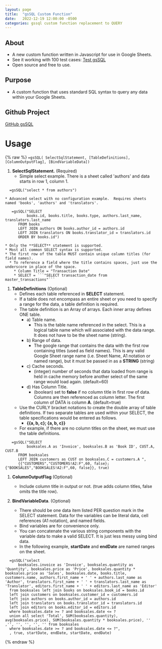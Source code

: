 ```yaml
---
layout: page
title:  "gsSQL Custom Function"
date:   2022-12-19 12:00:00 -0500
categories: gssql custom function replacement to QUERY
---
```


## About

* A new custom function written in Javascript for use in Google Sheets.
* See it working with 100 test cases:  [Test gsSQL](https://docs.google.com/spreadsheets/d/1Zmyk7a7u0xvICrxen-c0CdpssrLTkHwYx6XL00Tb1ws/edit?usp=sharing)
* Open source and free to use.

## Purpose

* A custom function that uses standard SQL syntax to query any data within your Google Sheets.

## Github Project

[GitHub gsSQL](https://github.com/demmings/gsSQL)

# Usage

{% raw %}
```=gsSQL( SelectSqlStatement, [TableDefinitions], [ColumnOutputFlag], [BindVariableData])```

1.  **SelectSqlStatement.**  (Required)
    * Simple select example.  There is a sheet called 'authors' and data starts in row 1, column 1.
  ```
    =gsSQL("select * from authors")
  ```

    * Advanced select with no configuration example.  Requires sheets named 'books', 'authors' and 'translators'.
  ```
     =gsSQL("SELECT 
            books.id, books.title, books.type, authors.last_name, translators.last_name 
        FROM books 
        LEFT JOIN authors ON books.author_id = authors.id 
        LEFT JOIN translators ON books.translator_id = translators.id 
        ORDER BY books.id")
  ```

    * Only the **SELECT** statement is supported.
    * Most all common SELECT syntax is supported.  
    * The first row of the table MUST contain unique column titles (for field names).
      * To reference a field where the title contains spaces, just use the underscore in place of the space.
        * Column Title = "Transaction Date"
        * SELECT = ```"SELECT transaction_date from master_transactions"```
    
1. **TableDefinitions**  (Optional) 
   * Defines each table referenced in **SELECT** statement.
   * If a table does not encompass an entire sheet or you need to specify a range for the data, a table definition is required.
   * The table definition is an Array of arrays.  Each inner array defines ONE table.
     * a) Table name.  
       * This is the table name referenced in the select. This is a logical table name which will associated with the data range.  It does not have to be the sheet name (string).
     * b) Range of data. 
       * The google range that contains the data with the first row containing titles (used as field names).  This is any valid Google Sheet range name (i.e. Sheet Name, A1 notation or named range), but it must be passed in as a **STRING** (string)
     * c) Cache seconds.
       * (integer) number of seconds that data loaded from range is held in cache memory before another select of the same range would load again. (default=60)
     * d) Has Column Title.
       * (boolean) set to **false** if no column title in first row of data.  Columns are then referenced as column letter.  The first column of DATA is column **A**.  (default=true)
    * Use the CURLY bracket notations to create the double array of table definitions.  If two separate tables are used within your SELECT, the table specifications would be entered as follows.
        * **{{a, b, c}; {a, b, c}}**
    * For example, if there are no column titles on the sheet, we must use the table definitions.
  ```
     =gsSQL("SELECT 
            booksales.A as 'Invoice', booksales.B as 'Book ID', CUST.A, CUST.B 
        FROM booksales 
        LEFT JOIN customers as CUST on booksales.C = customers.A ",
        {{"CUSTOMERS","CUSTOMERS!A2:F",60, false}; {"BOOKSALES","BOOKSALES!A2:F",60, false}}, true)
  ```
    
1.  **ColumnOutputFlag**  (Optional)
    * Include column title in output or not. (true adds column titles, false omits the title row).


3.  **BindVariableData**. (Optional) 
    * There should be one data item listed PER question mark in the SELECT statement.  Data for the variables can be literal data, cell references (A1 notation), and named fields.
    * Bind variables are for convenience only.
    * You can concatenate the various string components with the variable data to make a valid SELECT.  It is just less messy using bind data.
    * In the following example, **startDate** and **endDate** are named ranges on the sheet.
  ```
    =gsSQL("select  
        booksales.invoice as 'Invoice', booksales.quantity as 'Quantity', booksales.price as 'Price', booksales.quantity * booksales.price as 'Sales', booksales.date, books.title, customers.name, authors.first_name + ' ' + authors.last_name as 'Author', translators.first_name + ' ' + translators.last_name as 'Translator', editors.first_name + ' ' + editors.last_name as 'Editor' 
    from booksales left join books on booksales.book_id = books.id 
    left join customers on booksales.customer_id = customers.id 
    left join authors on books.author_id = authors.id 
    left join translators on books.translator_id = translators.id 
    left join editors on books.editor_id = editors.id 
    where booksales.date >= ? and booksales.date <= ? 
    union all select 'Total', SUM(booksales.quantity), avg(booksales.price), SUM(booksales.quantity * booksales.price), '' ,'', '', '', '', '' from booksales 
    where booksales.date >= ? and booksales.date <= ?",
    , true, startDate, endDate, startDate, endDate)
  ```

{% endraw %}

